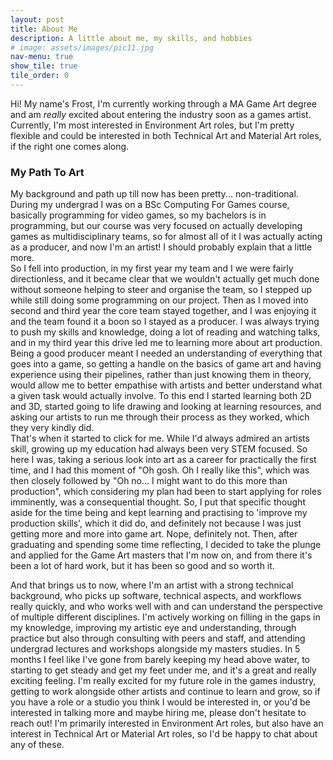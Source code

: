```yaml
---
layout: post
title: About Me
description: A little about me, my skills, and hobbies
# image: assets/images/pic11.jpg
nav-menu: true
show_tile: true
tile_order: 0
---
```

Hi! My name's Frost, I'm currently working through a MA Game Art degree and am <i>really</i> excited about entering the industry soon as a games artist. Currently, I'm most interested in Environment Art roles, but I'm pretty flexible and could be interested in both Technical Art and Material Art roles, if the right one comes along. 

<h3>My Path To Art</h3>
My background and path up till now has been pretty... non-traditional. During my undergrad I was on a BSc Computing For Games course, basically programming for video games, so my bachelors is in programming, but our course was very focused on actually developing games as multidisciplinary teams, so for almost all of it I was actually acting as a producer, and now I'm an artist! I should probably explain that a little more. <br>
So I fell into production, in my first year my team and I we were fairly directionless, and it became clear that we wouldn't actually get much done without someone helping to steer and organise the team, so I stepped up while still doing some programming on our project. Then as I moved into second and third year the core team stayed together, and I was enjoying it and the team found it a boon so I stayed as a producer. I was always trying to push my skills and knowledge, doing a lot of reading and watching talks, and in my third year this drive led me to learning more about art production. Being a good producer meant I needed an understanding of everything that goes into a game, so getting a handle on the basics of game art and having experience using their pipelines, rather than just knowing them in theory, would allow me to better empathise with artists and better understand what a given task would actually involve. To this end I started learning both 2D and 3D, started going to life drawing and looking at learning resources, and asking our artists to run me through their process as they worked, which they very kindly did. <br>
That's when it started to click for me. While I'd always admired an artists skill, growing up my education had always been very STEM focused. So here I was, taking a serious look into art as a career for practically the first time, and I had this moment of "Oh gosh. Oh I really like this", which was then closely followed by "Oh no... I might want to do this more than production", which considering my plan had been to start applying for roles imminently, was a consequential thought. So, I put that specific thought aside for the time being and kept learning and practising to 'improve my production skills', which it did do, and definitely not because I was just getting more and more into game art. Nope, definitely not. Then, after graduating and spending some time reflecting, I decided to take the plunge and applied for the Game Art masters that I'm now on, and from there it's been a lot of hard work, but it has been so good and so worth it.

And that brings us to now, where I'm an artist with a strong technical background, who picks up software, technical aspects, and workflows really quickly, and who works well with and can understand the perspective of multiple different disciplines. I'm actively working on filling in the gaps in my knowledge, improving my artistic eye and understanding, through practice but also through consulting with peers and staff, and attending undergrad lectures and workshops alongside my masters studies. In 5 months I feel like I've gone from barely keeping my head above water, to starting to get steady and get my feet under me, and it's a great and really exciting feeling. I'm really excited for my future role in the games industry, getting to work alongside other artists and continue to learn and grow, so if you have a role or a studio you think I would be interested in, or you'd be interested in talking more and maybe hiring me, please don't hesitate to reach out! I'm primarily interested in Environment Art roles, but also have an interest in Technical Art or Material Art roles, so I'd be happy to chat about any of these.
<!-- <h2>Hobbies</h2> -->
